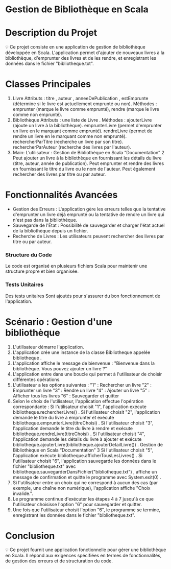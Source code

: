 # Gestion de Bibliothèque en Scala 

# Description du Projet
💡 Ce projet consiste en une application de gestion de bibliothèque
développée en Scala. L'application permet d'ajouter de nouveaux livres à
la bibliothèque, d'emprunter des livres et de les rendre, et enregistrant les
données dans le fichier "bibliotheque.txt".
# Classes Principales
1. Livre
Attributs : titre , auteur , anneeDePublication , estEmprunte (détermine si le livre
est actuellement emprunté ou non).
Méthodes : emprunter (marque le livre comme emprunté), rendre (marque le
livre comme non emprunté).
2. Bibliothèque
Attributs : une liste de Livre .
Méthodes :
ajouterLivre (ajoute un livre à la bibliothèque).
emprunterLivre (permet d'emprunter un livre en le marquant comme
emprunté).
rendreLivre (permet de rendre un livre en le marquant comme non
emprunté).
rechercherParTitre (recherche un livre par son titre).
rechercherParAuteur (recherche des livres par l'auteur).
3. Main:
L’utilisateur :
Gestion de Bibliothèque en Scala “Documentation” 2
Peut ajouter un livre à la bibliothèque en fournissant les détails du livre
(titre, auteur, année de publication).
Peut emprunter et rendre des livres en fournissant le titre du livre ou le nom
de l'auteur.
Peut également rechercher des livres par titre ou par auteur.

# **Fonctionnalités Avancées**

- Gestion des Erreurs : L'application gère les erreurs telles que la tentative d'emprunter un livre déjà emprunté ou la tentative de rendre un livre qui n'est pas dans la bibliothèque.
- Sauvegarde de l'État : Possibilité de sauvegarder et charger l'état actuel de la bibliothèque depuis un fichier.
- Recherche de Livres : Les utilisateurs peuvent rechercher des livres par titre ou par auteur.

### **Structure du Code**

Le code est organisé en plusieurs fichiers Scala pour maintenir une structure propre et bien organisée.

### **Tests Unitaires**

Des tests unitaires Sont  ajoutés pour s'assurer du bon fonctionnement de l'application.

# Scénario : Gestion d'une bibliothèque
1. L'utilisateur démarre l'application.
2. L'application crée une instance de la classe Bibliotheque appelée bibliotheque .
3. L'application affiche le message de bienvenue : "Bienvenue dans la bibliothèque.
Vous pouvez ajouter un livre ?"
4. L'application entre dans une boucle qui permet à l'utilisateur de choisir
différentes opérations.
5. L'utilisateur a les options suivantes :
"1" : Rechercher un livre
"2" : Emprunter un livre
"3" : Rendre un livre
"4" : Ajouter un livre
"5" : Afficher tous les livres
"6" : Sauvegarder et quitter
6. Selon le choix de l'utilisateur, l'application effectue l'opération correspondante :
Si l'utilisateur choisit "1", l'application exécute bibliotheque.rechercherLivre() .
Si l'utilisateur choisit "2", l'application demande le titre du livre à emprunter et
exécute bibliotheque.emprunterLivre(titreChoisi) .
Si l'utilisateur choisit "3", l'application demande le titre du livre à rendre et
exécute bibliotheque.rendreLivre(titreChoisi) .
Si l'utilisateur choisit "4", l'application demande les détails du livre à ajouter
et exécute bibliotheque.ajouterLivre(bibliotheque.ajouterDetailLivre()) .
Gestion de Bibliothèque en Scala “Documentation” 3
Si l'utilisateur choisit "5", l'application exécute
bibliotheque.afficherTousLesLivres() .
Si l'utilisateur choisit "6", l'application sauvegarde les données dans le fichier
"bibliotheque.txt" avec bibliotheque.sauvegarderDansFichier("bibliotheque.txt") ,
affiche un message de confirmation et quitte le programme avec
System.exit(0) .
7. Si l'utilisateur entre un choix qui ne correspond à aucun des cas (par exemple,
une chaîne non numérique), l'application affiche "Choix invalide.".
8. Le programme continue d'exécuter les étapes 4 à 7 jusqu'à ce que l'utilisateur
choisisse l'option "6" pour sauvegarder et quitter.
9. Une fois que l'utilisateur choisit l'option "6", le programme se termine,
enregistrant les données dans le fichier "bibliotheque.txt".
# Conclusion
💡 Ce projet fournit une application fonctionnelle pour gérer une bibliothèque
en Scala. Il répond aux exigences spécifiées en termes de fonctionnalités,
de gestion des erreurs et de structuration du code.
